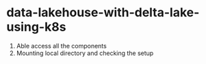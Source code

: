 # data-lakehouse-with-delta-lake-using-k8s

1. Able access all the components
2. Mounting local directory and checking the setup